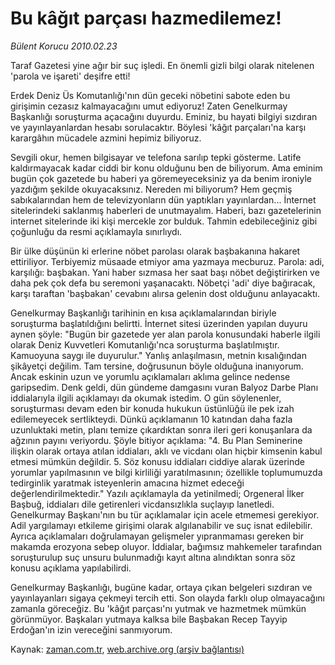 # Bu kâğıt parçası hazmedilemez!

*Bülent Korucu 2010.02.23*

<tr><td class="metin" colspan="2" style="padding-top: 20px; padding-left: 5px; ">Taraf Gazetesi yine ağır bir suç işledi. En önemli gizli bilgi olarak nitelenen 'parola ve işareti' deşifre etti!</td></tr><tr><td class="metin" colspan="2" style="padding-top: 20px; padding-left: 5px; "><p>Erdek Deniz Üs Komutanlığı'nın dün geceki nöbetini sabote eden bu girişimin cezasız kalmayacağını umut ediyoruz! Zaten Genelkurmay Başkanlığı soruşturma açacağını duyurdu. Eminiz, bu hayati bilgiyi sızdıran ve yayınlayanlardan hesabı sorulacaktır. Böylesi 'kâğıt parçaları'na karşı karargâhın mücadele azmini hepimiz biliyoruz.
<p>Sevgili okur, hemen bilgisayar ve telefona sarılıp tepki gösterme. Latife kaldırmayacak kadar ciddi bir konu olduğunu ben de biliyorum. Ama eminim bugün çok gazetede bu haberi ya göremeyeceksiniz ya da benim ironiyle yazdığım şekilde okuyacaksınız. Nereden mi biliyorum? Hem geçmiş sabıkalarından hem de televizyonların dün yaptıkları yayınlardan... İnternet sitelerindeki saklanmış haberleri de unutmayalım. Haberi, bazı gazetelerinin internet sitelerinde iki kişi mercekle zor bulduk. Tahmin edebileceğiniz gibi çoğunluğu da resmi açıklamayla sınırlıydı.
<p>Bir ülke düşünün ki erlerine nöbet parolası olarak başbakanına hakaret ettiriliyor. Terbiyemiz müsaade etmiyor ama yazmaya mecburuz. Parola: adi, karşılığı: başbakan. Yani haber sızmasa her saat başı nöbet değiştirirken ve daha pek çok defa bu seremoni yaşanacaktı. Nöbetçi 'adi' diye bağıracak, karşı taraftan 'başbakan' cevabını alırsa gelenin dost olduğunu anlayacaktı.
<p>Genelkurmay Başkanlığı tarihinin en kısa açıklamalarından biriyle soruşturma başlatıldığını belirtti. İnternet sitesi üzerinden yapılan duyuru aynen şöyle: "Bugün bir gazetede yer alan parola konusundaki haberle ilgili olarak Deniz Kuvvetleri Komutanlığı'nca soruşturma başlatılmıştır. Kamuoyuna saygı ile duyurulur." Yanlış anlaşılmasın, metnin kısalığından şikâyetçi değilim. Tam tersine, doğrusunun böyle olduğuna inanıyorum. Ancak eskinin uzun ve yorumlu açıklamaları aklıma gelince nedense garipsedim. Denk geldi, dün gündeme damgasını vuran Balyoz Darbe Planı iddialarıyla ilgili açıklamayı da okumak istedim. O gün söylenenler, soruşturması devam eden bir konuda hukukun üstünlüğü ile pek izah edilemeyecek sertlikteydi. Dünkü açıklamanın 10 katından daha fazla uzunluktaki metin, planı temize çıkardıktan sonra ileri geri konuşanlara da ağzının payını veriyordu. Şöyle bitiyor açıklama: "4. Bu Plan Seminerine ilişkin olarak ortaya atılan iddiaları, aklı ve vicdanı olan hiçbir kimsenin kabul etmesi mümkün değildir. 5. Söz konusu iddiaları ciddiye alarak üzerinde yorumlar yapılmasının ve bilgi kirliliği yaratılmasının; özellikle toplumumuzda tedirginlik yaratmak isteyenlerin amacına hizmet edeceği değerlendirilmektedir." Yazılı açıklamayla da yetinilmedi; Orgeneral İlker Başbuğ, iddiaları dile getirenleri vicdansızlıkla suçlayıp lanetledi. Genelkurmay Başkanı'nın bu tür açıklamalar için acele etmemesi gerekiyor. Adil yargılamayı etkileme girişimi olarak algılanabilir ve suç isnat edilebilir. Ayrıca açıklamaları doğrulamayan gelişmeler yıpranmaması gereken bir makamda erozyona sebep oluyor. İddialar, bağımsız mahkemeler tarafından soruşturulup suç unsuru bulunmadığı kayıt altına alındıktan sonra söz konusu açıklama yapılabilirdi.
<p>Genelkurmay Başkanlığı, bugüne kadar, ortaya çıkan belgeleri sızdıran ve yayınlayanları sigaya çekmeyi tercih etti. Son olayda farklı olup olmayacağını zamanla göreceğiz. Bu 'kâğıt parçası'nı yutmak ve hazmetmek mümkün görünmüyor. Başkaları yutmaya kalksa bile Başbakan Recep Tayyip Erdoğan'ın izin vereceğini sanmıyorum.<br/></p></p></p></p></p></td></tr>

Kaynak: [zaman.com.tr](http://zaman.com.tr/yazar.do?yazino=954507), [web.archive.org (arşiv bağlantısı)](http://web.archive.org/web/20100226082121/http://zaman.com.tr:80/yazar.do?yazino=954507)
